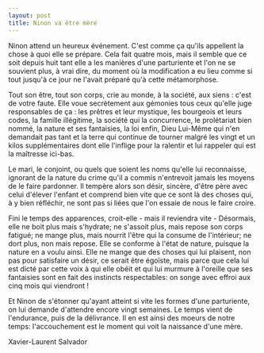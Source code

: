 ```yaml
---
layout: post
title: Ninon va être mère
---
```

Ninon attend un heureux événement. C'est comme ça qu'ils appellent la chose à quoi elle se prépare. Cela fait quatre mois, mais il semble que ce soit depuis huit tant elle a les manières d'une parturiente et l'on ne se souvient plus, à vrai dire, du moment où la modification a eu lieu comme si tout jusqu'à ce jour ne l'avait préparé qu'à cette métamorphose. 

Tout son être, tout son corps, crie au monde, à la société, aux siens : c'est de votre faute. Elle voue secrètement aux gémonies tous ceux qu'elle juge responsables de ça : les prêtres et leur mystique, les bourgeois et leurs codes, la famille illégitime, la société qui la concurrence, le prolétariat bien nommé, la nature et ses fantaisies, la loi enfin, Dieu Lui-Même qui n'en demandait pas tant et la terre qui continue de tourner malgré les vingt et un kilos supplémentaires dont elle l'inflige pour la ralentir et lui rappeler qui est la maîtresse ici-bas. 

Le mari, le conjoint, ou quels que soient les noms qu'elle lui reconnaisse, ignorant de la nature du crime qu'il a commis n'entrevoit jamais les moyens de le faire pardonner. Il tempère alors son désir, sincère, d'être père avec celui d'élever l'enfant et comprend bien vite que ce sont là des choses qui, à y bien réfléchir, ne sont pas si liées que l'on essaie de nous le faire croire. 

Fini le temps des apparences, croit-elle - mais il reviendra vite - Désormais, elle ne boit plus mais s'hydrate; ne s'assoit plus, mais repose son corps fatigué; ne mange plus, mais nourrit l'être qui la consume de l'intérieur; ne dort plus, non mais repose. Elle se conforme à l'état de nature, puisque la nature en a voulu ainsi. 
Elle ne mange que des choses qui lui plaisent, non pas pour satisfaire un désir, ce serait être égoïste, mais parce que cela lui est dicté par cette voix à qui elle obéit et qui lui murmure à l'oreille que ses fantaisies sont en fait des instincts respectables: on songe avec effroi aux cinq mois qui viendront ! 

Et Ninon de s'étonner qu'ayant atteint si vite les formes d'une parturiente, on lui demande d'attendre encore vingt semaines. Le temps vient de l'endurance, puis de la délivrance. Il en est ainsi des moeurs de notre temps: l'accouchement est le moment qui voit la naissance d'une mère.

Xavier-Laurent Salvador

